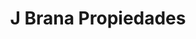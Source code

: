 ---
title: "J Brana Propiedades"
url: /ciudad-autonoma-de-buenos-aires/j-brana-propiedades-avenida-general-francisco-fernandez-de-la-cruz/
shop: Allgemein
---